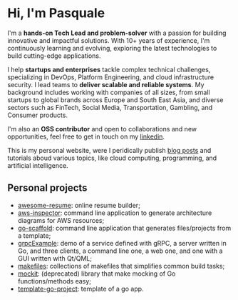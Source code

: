 # Hi, I'm Pasquale

I'm a **hands-on Tech Lead and problem-solver** with a passion for building
innovative and impactful solutions. With 10+ years of experience, I'm
continuously learning and evolving, exploring the latest technologies to build
cutting-edge applications.

I help **startups and enterprises** tackle complex technical challenges,
specializing in DevOps, Platform Engineering, and cloud infrastructure security.
I lead teams to **deliver scalable and reliable systems**. My background
includes working with companies of all sizes, from small startups to global
brands across Europe and South East Asia, and diverse sectors such as FinTech,
Social Media, Transportation, Gambling, and Consumer products.

I'm also an **OSS contributor** and open to collaborations and new
opportunities, feel free to get in touch on my
[linkedin](https://www.linkedin.com/in/pasdam).

This is my personal website, were I peridically publish
[blog posts](/blog/posts/) and tutorials aboud various topics, like cloud
computing, programming, and artificial intelligence.

## Personal projects

* [awesome-resume](https://pasdam.github.io/awesome-resume/): online resume
  builder;
* [aws-inspector](https://aws-inspector.github.io/): command line application to
  generate architecture diagrams for AWS resources;
* [go-scaffold](https://github.com/go-scaffold/go-scaffold): command line
  application that generates files/projects from a template;
* [grpcExample](https://github.com/pasdam/grpcExample): demo of a service
  defined with gRPC, a server written in Go, and three clients, a command line
  one, a web one, and one with a GUI written with Qt/QML;
* [makefiles](https://github.com/pasdam/makefiles): collections of makefiles
  that simplifies common build tasks;
* [mockit](https://github.com/pasdam/mockit): (deprecated) library that make
  mocking of Go functions/methods easy;
* [template-go-project](https://github.com/pasdam/template-go-project): template
  of a go app.
